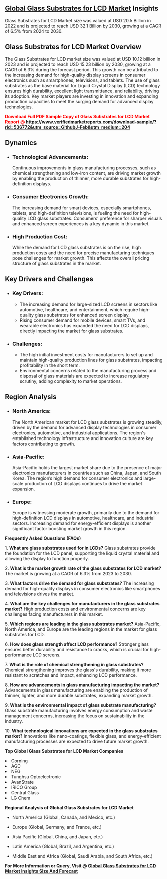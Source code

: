 <h2><a href="https://www.verifiedmarketreports.com/download-sample/?rid=536772&amp;utm_source=GithubJ&amp;utm_medium=204" target="_blank">Global Glass Substrates for LCD Market</a> Insights</h2><p>Glass Substrates for LCD Market size was valued at USD 20.5 Billion in 2022 and is projected to reach USD 32.1 Billion by 2030, growing at a CAGR of 6.5% from 2024 to 2030.</p><p> <h2>Glass Substrates for LCD Market Overview</h2> <p>The Glass Substrates for LCD market size was valued at USD 10.12 billion in 2023 and is projected to reach USD 15.23 billion by 2030, growing at a CAGR of 6.3% during the forecast period. This growth can be attributed to the increasing demand for high-quality display screens in consumer electronics such as smartphones, televisions, and tablets. The use of glass substrates as the base material for Liquid Crystal Display (LCD) technology ensures high durability, excellent light transmittance, and reliability, driving its adoption. Key market players are investing in innovation and expanding production capacities to meet the surging demand for advanced display technologies.</p> <p><strong><p><span class=""><span style="color: #ff0000;"><strong>Download Full PDF Sample Copy of Glass Substrates for LCD Market Report</strong> @ </span><a href="https://www.verifiedmarketreports.com/download-sample/?rid=536772&amp;utm_source=GithubJ-Feb&amp;utm_medium=204" target="_blank">https://www.verifiedmarketreports.com/download-sample/?rid=536772&amp;utm_source=GithubJ-Feb&amp;utm_medium=204</a></span></p></strong></p> <h2>Dynamics</h2> <ul> <li><h3>Technological Advancements: </h3>Continuous improvements in glass manufacturing processes, such as chemical strengthening and low-iron content, are driving market growth by enabling the production of thinner, more durable substrates for high-definition displays.</li> <li><h3>Consumer Electronics Growth: </h3>The increasing demand for smart devices, especially smartphones, tablets, and high-definition televisions, is fueling the need for high-quality LCD glass substrates. Consumers’ preference for sharper visuals and enhanced screen experiences is a key dynamic in this market.</li> <li><h3>High Production Cost: </h3>While the demand for LCD glass substrates is on the rise, high production costs and the need for precise manufacturing techniques pose challenges for market growth. This affects the overall pricing structure of glass substrates in the market.</li> </ul> <h2>Key Drivers and Challenges</h2> <ul> <li><h3>Key Drivers:</h3> <ul> <li>The increasing demand for large-sized LCD screens in sectors like automotive, healthcare, and entertainment, which require high-quality glass substrates for enhanced screen display.</li> <li>Rising consumer demand for mobile devices, smart TVs, and wearable electronics has expanded the need for LCD displays, directly impacting the market for glass substrates.</li> </ul> </li> <li><h3>Challenges:</h3> <ul> <li>The high initial investment costs for manufacturers to set up and maintain high-quality production lines for glass substrates, impacting profitability in the short term.</li> <li>Environmental concerns related to the manufacturing process and disposal of glass materials are expected to increase regulatory scrutiny, adding complexity to market operations.</li> </ul> </li> </ul> <h2>Region Analysis</h2> <ul> <li><h3>North America:</h3> The North American market for LCD glass substrates is growing steadily, driven by the demand for advanced display technologies in consumer electronics, automotive, and industrial applications. The region's established technology infrastructure and innovation culture are key factors contributing to growth.</li> <li><h3>Asia-Pacific:</h3> Asia-Pacific holds the largest market share due to the presence of major electronics manufacturers in countries such as China, Japan, and South Korea. The region’s high demand for consumer electronics and large-scale production of LCD displays continues to drive the market expansion.</li> <li><h3>Europe:</h3> Europe is witnessing moderate growth, primarily due to the demand for high-definition LCD displays in automotive, healthcare, and industrial sectors. Increasing demand for energy-efficient displays is another significant factor boosting market growth in this region.</li> </ul> <p><strong>Frequently Asked Questions (FAQs)</strong></p> <p>1. <strong>What are glass substrates used for in LCDs?</strong> Glass substrates provide the foundation for the LCD panel, supporting the liquid crystal material and allowing the display to function properly.</p> <p>2. <strong>What is the market growth rate of the glass substrates for LCD market?</strong> The market is growing at a CAGR of 6.3% from 2023 to 2030.</p> <p>3. <strong>What factors drive the demand for glass substrates?</strong> The increasing demand for high-quality displays in consumer electronics like smartphones and televisions drives the market.</p> <p>4. <strong>What are the key challenges for manufacturers in the glass substrates market?</strong> High production costs and environmental concerns are key challenges facing manufacturers in this market.</p> <p>5. <strong>Which regions are leading in the glass substrates market?</strong> Asia-Pacific, North America, and Europe are the leading regions in the market for glass substrates for LCD.</p> <p>6. <strong>How does glass strength affect LCD performance?</strong> Stronger glass ensures better durability and resistance to cracks, which is crucial for high-performance LCD screens.</p> <p>7. <strong>What is the role of chemical strengthening in glass substrates?</strong> Chemical strengthening improves the glass's durability, making it more resistant to scratches and impact, enhancing LCD performance.</p> <p>8. <strong>How are advancements in glass manufacturing impacting the market?</strong> Advancements in glass manufacturing are enabling the production of thinner, lighter, and more durable substrates, expanding market growth.</p> <p>9. <strong>What is the environmental impact of glass substrate manufacturing?</strong> Glass substrate manufacturing involves energy consumption and waste management concerns, increasing the focus on sustainability in the industry.</p> <p>10. <strong>What technological innovations are expected in the glass substrates market?</strong> Innovations like nano-coatings, flexible glass, and energy-efficient manufacturing processes are expected to drive future market growth.</p> </p><p><strong>Top Global Glass Substrates for LCD Market Companies</strong></p><div data-test-id=""><p><li>Corning</li><li> AGC</li><li> NEG</li><li> Tunghsu Optoelectronic</li><li> AvanStrate</li><li> IRICO Group</li><li> Central Glass</li><li> LG Chem</li></p><div><strong>Regional Analysis of&nbsp;Global Glass Substrates for LCD Market</strong></div><ul><li dir="ltr"><p dir="ltr">North America&nbsp;(Global, Canada, and Mexico, etc.)</p></li><li dir="ltr"><p dir="ltr">Europe (Global, Germany, and France, etc.)</p></li><li dir="ltr"><p dir="ltr">Asia Pacific&nbsp;(Global, China, and Japan, etc.)</p></li><li dir="ltr"><p dir="ltr">Latin America&nbsp;(Global, Brazil, and Argentina, etc.)</p></li><li dir="ltr">Middle East and Africa&nbsp;(Global, Saudi Arabia, and South Africa, etc.)</li></ul><p><strong>For More Information or Query, Visit @&nbsp;</strong><strong><a href="https://www.verifiedmarketreports.com/product/glass-substrates-for-lcd-market/?utm_source=GithubJ&amp;utm_medium=204" target="_blank">Global Glass Substrates for LCD Market Insights Size And Forecast</a></strong></p></div>
